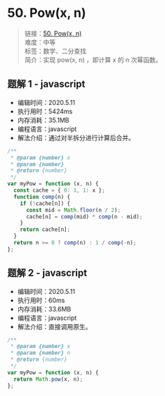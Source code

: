 # 50. Pow(x, n)

> 链接：[50. Pow(x, n)](https://leetcode-cn.com/problems/powx-n/)  
> 难度：中等  
> 标签：数学、二分查找  
> 简介：实现 pow(x, n) ，即计算 x 的 n 次幂函数。

## 题解 1 - javascript

- 编辑时间：2020.5.11
- 执行用时：5424ms
- 内存消耗：35.1MB
- 编程语言：javascript
- 解法介绍：通过对半拆分进行计算后合并。

```javascript
/**
 * @param {number} x
 * @param {number}
 * @return {number}
 */
var myPow = function (x, n) {
  const cache = { 0: 1, 1: x };
  function comp(n) {
    if (!cache[n]) {
      const mid = Math.floor(n / 2);
      cache[n] = comp(mid) * comp(n - mid);
    }
    return cache[n];
  }
  return n >= 0 ? comp(n) : 1 / comp(-n);
};
```

## 题解 2 - javascript

- 编辑时间：2020.5.11
- 执行用时：60ms
- 内存消耗：33.6MB
- 编程语言：javascript
- 解法介绍：直接调用原生。

```javascript
/**
 * @param {number} x
 * @param {number} n
 * @return {number}
 */
var myPow = function (x, n) {
  return Math.pow(x, n);
};
```
